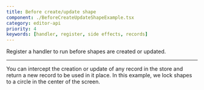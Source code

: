 ```yaml
---
title: Before create/update shape
component: ./BeforeCreateUpdateShapeExample.tsx
category: editor-api
priority: 4
keywords: [handler, register, side effects, records]
---
```


Register a handler to run before shapes are created or updated.

---

You can intercept the creation or update of any record in the store and return a new record to be
used in it place. In this example, we lock shapes to a circle in the center of the screen.
